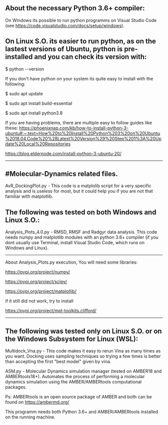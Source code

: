 About the necessary Python 3.6+ compiler:
----

On Windows its possible to run python programms on Visual Studio Code (see   https://code.visualstudio.com/docs/setup/windows).

On Linux S.O. its easier to run python, as on the lastest versions of Ubuntu, python is pre-installed and you can check its version with:
---

$ python --version

If you don't have python on your system its quite easy to install with the following:

$ sudo apt update

$ sudo apt install build-essential

$ sudo apt install python3.8

If you are having problems, there are multiple easy to follow guides like these: https://phoenixnap.com/kb/how-to-install-python-3-ubuntu#:~:text=How%20to%20Install%20Python%203%20on%20Ubuntu%2018.04,Code%20%28Latest%20Version%29%20Step%201%3A%20Update%20Local%20Repositories

https://blog.eldernode.com/install-python-3-ubuntu-20/

------------------------------------------------------------------------------------------

#Molecular-Dynamics related files.
---

AvR_DockingPlot.py - This code is a matplolib script for a very specific analysis and is useless for most, but it could help you if you are not that familiar with matplotlib.


The following was tested on both Windows and Linux S.O.:
---

Analysis_Plots_4.0.py - RMSD, RMSF and Radgyr data analysis. This code needs numpy and matplotlib modules with an python 3.6+ compiler (if you dont usually use Terminal, install Visual Studio Code, which runs on Windows and Linux). 

--------------------------------------
About Analysis_Plots.py execution, You will need some libraries:

https://pypi.org/project/numpy/

https://pypi.org/project/scipy/

https://pypi.org/project/matplotlib/

if it still did not work, try to install

https://pypi.org/project/mpl-toolkits.clifford/


---
The following was tested only on Linux S.O. or on the Windows Subsystem for Linux (WSL):
---

Multidock_Vna.py - This code makes it easy to rerun Vina as many times as you want. Docking uses sampling techniques so trying a few times is better than accepting the first "best model" given by vina.

ASM.py - Molecular Dynamics simulation manager (tested on AMBER18 and AMBERtools18+). Automates the process of performing a molecular dynamics simulation using the AMBER/AMBERtools computational packages.

  Ps: AMBERtools is an open source package of AMBER and both can be found on https://ambermd.org/
  
This programm needs both Python 3.6+ and AMBER/AMBERtools installed on the running machine.
